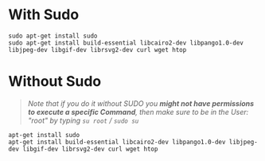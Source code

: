 # With Sudo
```
sudo apt-get install sudo
sudo apt-get install build-essential libcairo2-dev libpango1.0-dev libjpeg-dev libgif-dev librsvg2-dev curl wget htop
```

# Without Sudo
> *Note that if you do it without SUDO you **might __not__ have permissions to execute a specific Command**, then make sure to be in the User: "root" by typing `su root` / `sudo su`*
```
apt-get install sudo
apt-get install build-essential libcairo2-dev libpango1.0-dev libjpeg-dev libgif-dev librsvg2-dev curl wget htop
```